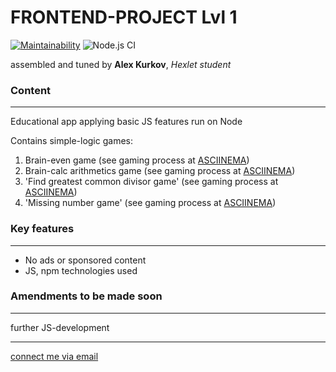 # **FRONTEND-PROJECT Lvl 1**

[![Maintainability](https://api.codeclimate.com/v1/badges/85854609ef666849c490/maintainability)](https://codeclimate.com/github/alex-kurkov/frontend-project-lvl1/maintainability)
![Node.js CI](https://github.com/alex-kurkov/frontend-project-lvl1/workflows/Node.js%20CI/badge.svg)

assembled and tuned by **Alex Kurkov**,
_Hexlet student_

### **Content**
---------------------

Educational app applying basic JS features run on Node

Contains simple-logic games:
1. Brain-even game (see gaming process at [ASCIINEMA](https://asciinema.org/a/sKIRnD0nmO0w6rZO6oV8mwfcS))
2. Brain-calc arithmetics game (see gaming process at [ASCIINEMA](https://asciinema.org/a/GL2o1epf6ZAM7eT8TM3Pqtzuh))
3. 'Find greatest common divisor game' (see gaming process at [ASCIINEMA](https://asciinema.org/a/qxRgVpbSoSfWauzrzpAUh1hLh))
4. 'Missing number game' (see gaming process at [ASCIINEMA](https://asciinema.org/a/EB3OQ9HDrlirvao5hlFgr46ck))


### **Key features**
---------------------
* No ads or sponsored content
* JS, npm technologies used


### **Amendments to be made soon**
----------------------------------

further JS-development

--------
[connect me via email](mailto:alexkourkov@yandex.ru "Email")